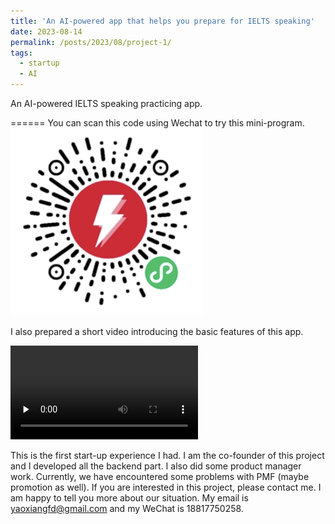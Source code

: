 ```yaml
---
title: 'An AI-powered app that helps you prepare for IELTS speaking'
date: 2023-08-14
permalink: /posts/2023/08/project-1/
tags:
  - startup
  - AI
---
```


An AI-powered IELTS speaking practicing app.

======
You can scan this code using Wechat to try this mini-program.
![unavailable](/images/projects/kaoyazhan/WechatIMG2572.png)

I also prepared a short video introducing the basic features of this app.
<div style="width:100%;">
  <video id="video" controls="" preload="none" width=>
    <source id="mp4" src="/images/projects/kaoyazhan/KYZ_demo.mp4" type="video/mp4">
  </videos>
</div>


This is the first start-up experience I had. I am the co-founder of this project and I developed all the backend part. I also did some product manager work.
Currently, we have encountered some problems with PMF (maybe promotion as well). If you are interested in this project, please contact me. I am happy to tell you more about our situation. My email is yaoxiangfd@gmail.com and my WeChat is 18817750258.